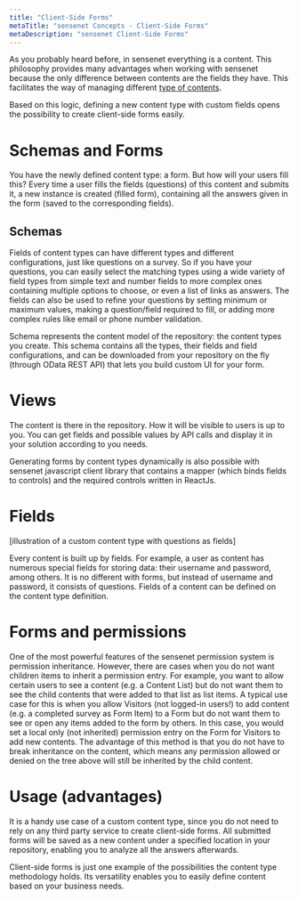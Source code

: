 ```yaml
---
title: "Client-Side Forms"
metaTitle: "sensenet Concepts - Client-Side Forms"
metaDescription: "sensenet Client-Side Forms"
---
```


As you probably heard before, in sensenet everything is a content. This philosophy provides many advantages when working with sensenet because the only difference between contents are the fields they have. This facilitates the way of managing different [type of contents](/concepts/content-management/03-content-types).

Based on this logic, defining a new content type with custom fields opens the possibility to create client-side forms easily.

# Schemas and Forms
You have the newly defined content type: a form. But how will your users fill this?
Every time a user fills the fields (questions) of this content and submits it, a new instance is created (filled form), containing all the answers given in the form (saved to the corresponding fields).

## Schemas
Fields of content types can have different types and different configurations, just like questions on a survey. So if you have your questions, you can easily select the matching types using a wide variety of field types from simple text and number fields to more complex ones containing multiple options to choose, or even a list of links as answers. The fields can also be used to refine your questions by setting minimum or maximum values, making a question/field required to fill, or adding more complex rules like email or phone number validation.

Schema represents the content model of the repository: the content types you create. This schema contains all the types, their fields and field configurations, and can be downloaded from your repository on the fly (through OData REST API) that lets you build custom UI for your form.

# Views
The content is there in the repository. How it will be visible to users is up to you. You can get fields and possible values by API calls and display it in your solution according to you needs.

Generating forms by content types dynamically is also possible with sensenet javascript client library that contains a  mapper (which binds fields to controls) and the required controls written in ReactJs.

# Fields
[illustration of a custom content type with questions as fields]

Every content is built up by fields. For example, a user as content has numerous special fields for storing data: their username and password, among others. It is no different with forms, but instead of username and password, it consists of questions.
Fields of a content can be defined on the content type definition.

# Forms and permissions
One of the most powerful features of the sensenet permission system is permission inheritance. However, there are cases when you do not want children items to inherit a permission entry. For example, you want to allow certain users to see a content (e.g. a Content List) but do not want them to see the child contents that were added to that list as list items. A typical use case for this is when you allow Visitors (not logged-in users!) to add content (e.g. a completed survey as Form Item) to a Form but do not want them to see or open any items added to the form by others. In this case, you would set a local only (not inherited) permission entry on the Form for Visitors to add new contents. The advantage of this method is that you do not have to break inheritance on the content, which means any permission allowed or denied on the tree above will still be inherited by the child content.

# Usage (advantages)
It is a handy use case of a custom content type, since you do not need to rely on any third party service to create client-side forms. All submitted forms will be saved as a new content under a specified location in your repository, enabling you to analyze all the answers afterwards.

Client-side forms is just one example of the possibilities the content type methodology holds. Its versatility enables you to easily define content based on your business needs.
